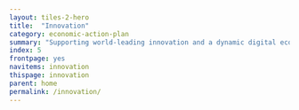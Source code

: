 ```yaml
---
layout: tiles-2-hero
title:  "Innovation"
category: economic-action-plan
summary: "Supporting world-leading innovation and a dynamic digital economy."
index: 5
frontpage: yes
navitems: innovation
thispage: innovation
parent: home
permalink: /innovation/
---
```


